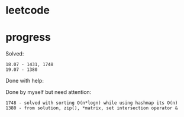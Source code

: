 # leetcode

# progress
Solved:  

```
18.07 - 1431, 1748
19.07 - 1380
```


Done with help:  

Done by myself but need attention:  
```
1748 - solved with sorting O(n*logn) while using hashmap its O(n)
1380 - from solution, zip(), *matrix, set intersection operator &
```
